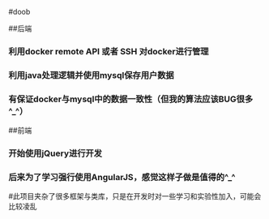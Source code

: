 #doob

##后端
  
###   利用docker remote API 或者 SSH 对docker进行管理
###   利用java处理逻辑并使用mysql保存用户数据
###   有保证docker与mysql中的数据一致性（但我的算法应该BUG很多^_^）
  
  
##前端

###   开始使用jQuery进行开发
###   后来为了学习强行使用AngularJS，感觉这样子做是值得的^_^


#此项目夹杂了很多框架与类库，只是在开发时对一些学习和实验性加入，可能会比较凌乱
